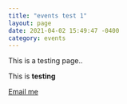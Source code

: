 ```yaml
---
title: "events test 1"
layout: page
date: 2021-04-02 15:49:47 -0400
category: events
---
```


This is a testing page..

This is **testing**

[Email me](https://gmail.com)
